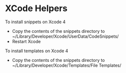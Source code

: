 XCode Helpers
=============

To install snippets on Xcode 4
 * Copy the contents of the snippets directory to ~/Library/Developer/Xcode/UserData/CodeSnippets/
 * Restart Xcode
 
To install templates on Xcode 4
 * Copy the contents of the snippets directory to ~/Library/Developer/Xcode/Templates/File Templates/

